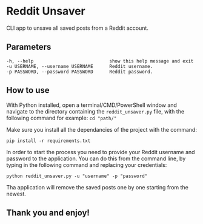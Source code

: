 # Reddit Unsaver
CLI app to unsave all saved posts from a Reddit account.

## Parameters

    -h, --help                            show this help message and exit
    -u USERNAME, --username USERNAME      Reddit username.
    -p PASSWORD, --password PASSWORD      Reddit password.

## How to use

With Python installed, open a terminal/CMD/PowerShell window and navigate to the directory containing the `reddit_unsaver.py` file, with the following command for example: `cd "path/"`

Make sure you install all the dependancies of the project with the command:

    pip install -r requirements.txt

In order to start the process you need to provide your Reddit username and password to the application. You can do this from the command line, by typing in the following command and replacing your credentials:

    python reddit_unsaver.py -u "username" -p "password"

Tha application will remove the saved posts one by one starting from the newest.


## Thank you and enjoy!